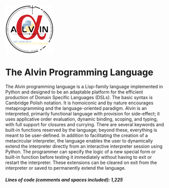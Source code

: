 <img src="https://github.com/Antonio-Iijima/alvin/blob/main/Alvin%20Logo.png?raw=true" width=30% height=30%>

# The Alvin Programming Language

The Alvin programming language is a Lisp-family language implemented in Python and designed to be an adaptable platform for the efficient production of Domain Specific Languages (DSLs). The basic syntax is Cambridge Polish notation. It is homoiconic and by nature encourages metaprogramming and the language-oriented paradigm. Alvin is an interpreted, primarily functional language with provision for side-effect; it uses applicative order evaluation, dynamic binding, scoping, and typing, with full support for closures and currying. There are several keywords and built-in functions reserved by the language; beyond these, everything is meant to be user-defined. In addition to facilitating the creation of a metacircular interpreter, the language enables the user to dynamically extend the interpreter directly from an interactive interpreter session using Python. The programmer can specify the logic of a new special form or built-in function before testing it immediately without having to exit or restart the interpreter. These extensions can be cleared on exit from the interpreter or saved to permanently extend the language.

##### Lines of code (comments and spaces included): 1,225

